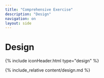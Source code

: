 ```yaml
---
title: "Comprehensive Exercise"
description: "Design"
navigation: on
layout: side
---
```


# Design
{% include iconHeader.html type="design" %}

{% include_relative content/design.md %}